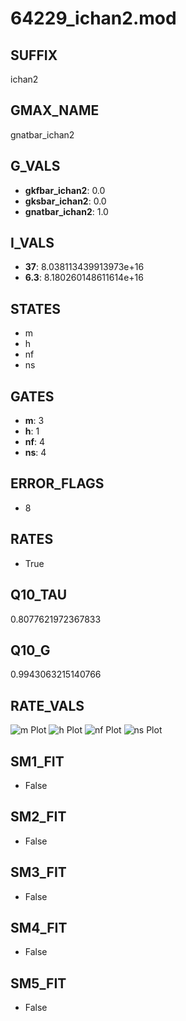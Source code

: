 # 64229_ichan2.mod

## SUFFIX

ichan2

## GMAX_NAME

gnatbar_ichan2

## G_VALS

- **gkfbar_ichan2**: 0.0
- **gksbar_ichan2**: 0.0
- **gnatbar_ichan2**: 1.0

## I_VALS

- **37**: 8.038113439913973e+16
- **6.3**: 8.180260148611614e+16

## STATES

- m
- h
- nf
- ns

## GATES

- **m**: 3
- **h**: 1
- **nf**: 4
- **ns**: 4

## ERROR_FLAGS

- 8

## RATES

- True

## Q10_TAU

0.8077621972367833

## Q10_G

0.9943063215140766

## RATE_VALS

![m Plot](/Users/pbozelos/Dropbox/icg-Chai-Panos/supermodels/output_markdown_files/Na/64229_ichan2.mod/images/m.png)
![h Plot](/Users/pbozelos/Dropbox/icg-Chai-Panos/supermodels/output_markdown_files/Na/64229_ichan2.mod/images/h.png)
![nf Plot](/Users/pbozelos/Dropbox/icg-Chai-Panos/supermodels/output_markdown_files/Na/64229_ichan2.mod/images/nf.png)
![ns Plot](/Users/pbozelos/Dropbox/icg-Chai-Panos/supermodels/output_markdown_files/Na/64229_ichan2.mod/images/ns.png)

## SM1_FIT

- False

## SM2_FIT

- False

## SM3_FIT

- False

## SM4_FIT

- False

## SM5_FIT

- False


